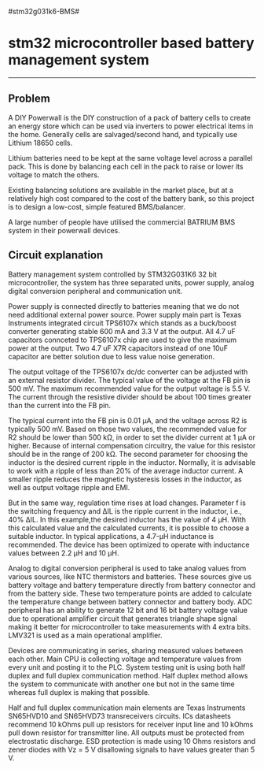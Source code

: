 #stm32g031k6-BMS#

# stm32 microcontroller based battery management system
-----------------------------------------------------

Problem
-------
A DIY Powerwall is the DIY construction of a pack of battery cells to create an energy store which can be used via inverters to power electrical items in the home. Generally cells are salvaged/second hand, and typically use Lithium 18650 cells.

Lithium batteries need to be kept at the same voltage level across a parallel pack. This is done by balancing each cell in the pack to raise or lower its voltage to match the others.

Existing balancing solutions are available in the market place, but at a relatively high cost compared to the cost of the battery bank, so this project is to design a low-cost, simple featured BMS/balancer.

A large number of people have utilised the commercial BATRIUM BMS system in their powerwall devices.

Circuit explanation
------------------
Battery management system controlled by STM32G031K6 32 bit microcontroller, the system has three separated units, power supply, analog digital conversion peripheral 
and communication unit. 

Power supply is connected directly to batteries meaning that we do not need additional external power source. Power supply main part is Texas Instruments integrated 
circuit TPS6107x which stands as a buck/boost converter generating stable 600 mA and 3.3 V at the output. All 4.7 uF capacitors connceted to TPS6107x chip are used to give the 
maximum power at the output. Two 4.7 uF X7R capacitors instead of one 10uF capacitor are better solution due to less value noise generation. 

The output voltage of the TPS6107x dc/dc converter can be adjusted with an external resistor divider. The typical value of the voltage at the FB pin is 500 mV. The maximum 
recommended value for the output voltage is 5.5 V. The current through the resistive divider should be about 100 times greater than the current into the FB pin. 

The typical current into the FB pin is 0.01 µA, and the voltage across R2 is typically 500 mV. Based on those two values, the recommended value for R2 should be lower than 500 kΩ, in
order to set the divider current at 1 µA or higher. Because of internal compensation circuitry, the value for this resistor should be in the range of 200 kΩ. The second parameter for
choosing the inductor is the desired current ripple in the inductor. Normally, it is advisable to work with a ripple of less than 20% of the average inductor current. A smaller
ripple reduces the magnetic hysteresis losses in the inductor, as well as  output voltage ripple and EMI. 

But in the same way, regulation time rises at load changes. Parameter f is the switching frequency and ΔIL is the ripple current in the inductor, i.e.,
40% ΔIL. In this example,the desired inductor has the value of 4 µH. With this calculated value and the calculated currents, it is possible to choose a suitable inductor. In typical 
applications, a 4.7-µH inductance is recommended. The device has been optimized to operate with inductance values between 2.2 µH and 10 µH.

Analog to digital conversion peripheral is used to take analog values from various sources, like NTC thermistors and batteries. These sources give us battery voltage and
battery temperature directly from battery connector and from the battery side. These two temperature points are added to calculate the temperature change between battery
connector and battery body. ADC peripheral has an ability to generate 12 bit and 16 bit battery voltage value due to operational amplifier circuit that generates triangle shape
signal making it better for microcontroller to take measurements with 4 extra bits. LMV321 is used as a main operational amplifier.

Devices are communicating in series, sharing measured values between each other. Main CPU is collecting voltage and temperature values from every unit and posting it to 
the PLC. System testing unit is using both half duplex and full duplex communication method. Half duplex method allows the system to communicate with another one but not 
in the same time whereas full duplex is making that possible. 

Half and full duplex communication main elements are Texas Instruments SN65HVD10 and SN65HVD73 transreceivers 
circuits. ICs datasheets recommend 10 kOhms pull up resistors for receiver input line and 10 kOhms pull down resistor for transmitter line. All outputs must be protected 
from electrostatic discharge. ESD protection is made using 10 Ohms resistors and zener diodes with Vz = 5 V disallowing signals to have values greater than 5 V.
